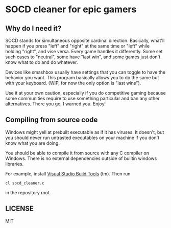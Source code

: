 # SOCD cleaner for epic gamers

## Why do I need it?

SOCD stands for simultaneous opposite cardinal direction. Basically, what'll
happen if you press "left" and "right" at the same time or "left" while holding "right", and vise versa.
Every game handles it differently. Some set such cases to "neutral", some have "last win", and
some games just don't know what to do and do whatever.

Devices like smashbox usually have settings that you can toggle to have the behavior you
want. This program basically allows you to do the same but with your keyboard.
(WIP, for now the only option is "last wins").

Use it at your own caution, especially if you do competitive gaming because
some communities require to use something particular and ban any other alternatives.
There you go, I warned you. Enjoy!

## Compiling from source code

Windows might yell at prebuilt executable as if it has viruses. It doesn't, but you should never
run untrasted executables on your machine if you don't know what you are doing.

You should be able to compile it from source with any C compiler on Windows.
There is no external dependencies outside of builtin windows libraries.

For example, install [Visual Studio Build Tools](https://docs.microsoft.com/en-us/cpp/build/walkthrough-compile-a-c-program-on-the-command-line?view=vs-2019) (tm).
Then run
```
cl socd_cleaner.c
```
in the repository root.

## LICENSE
MIT

